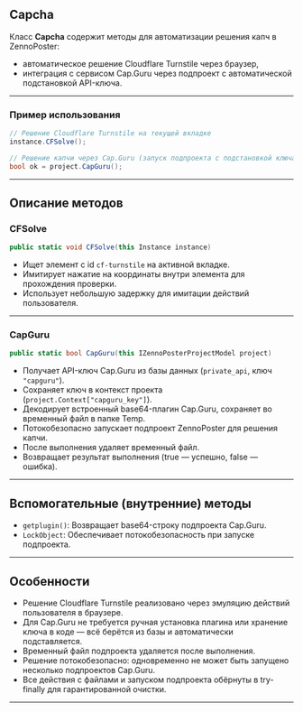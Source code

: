 

## Capcha
Класс **Capcha** содержит методы для автоматизации решения капч в ZennoPoster:

- автоматическое решение Cloudflare Turnstile через браузер,
- интеграция с сервисом Cap.Guru через подпроект с автоматической подстановкой API-ключа.

---

### Пример использования

```csharp
// Решение Cloudflare Turnstile на текущей вкладке
instance.CFSolve();

// Решение капчи через Cap.Guru (запуск подпроекта с подстановкой ключа)
bool ok = project.CapGuru();
```


---

## Описание методов

### CFSolve

```csharp
public static void CFSolve(this Instance instance)
```

- Ищет элемент с id `cf-turnstile` на активной вкладке.
- Имитирует нажатие на координаты внутри элемента для прохождения проверки.
- Использует небольшую задержку для имитации действий пользователя.

---

### CapGuru

```csharp
public static bool CapGuru(this IZennoPosterProjectModel project)
```

- Получает API-ключ Cap.Guru из базы данных (`private_api`, ключ `"capguru"`).
- Сохраняет ключ в контекст проекта (`project.Context["capguru_key"]`).
- Декодирует встроенный base64-плагин Cap.Guru, сохраняет во временный файл в папке Temp.
- Потокобезопасно запускает подпроект ZennoPoster для решения капчи.
- После выполнения удаляет временный файл.
- Возвращает результат выполнения (true — успешно, false — ошибка).

---

## Вспомогательные (внутренние) методы

- `getplugin()`: Возвращает base64-строку подпроекта Cap.Guru.
- `LockObject`: Обеспечивает потокобезопасность при запуске подпроекта.

---

## Особенности

- Решение Cloudflare Turnstile реализовано через эмуляцию действий пользователя в браузере.
- Для Cap.Guru не требуется ручная установка плагина или хранение ключа в коде — всё берётся из базы и автоматически подставляется.
- Временный файл подпроекта удаляется после выполнения.
- Решение потокобезопасно: одновременно не может быть запущено несколько подпроектов Cap.Guru.
- Все действия с файлами и запуском подпроекта обёрнуты в try-finally для гарантированной очистки.

---


